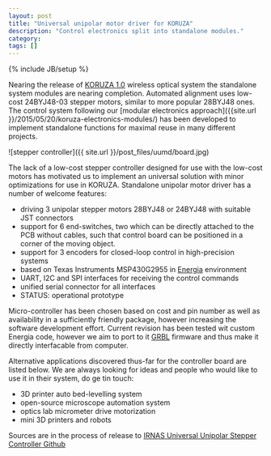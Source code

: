 ```yaml
---
layout: post
title: "Universal unipolar motor driver for KORUZA"
description: "Control electronics split into standalone modules."
category: 
tags: []
---
```

{% include JB/setup %}

Nearing the release of [KORUZA 1.0](http://koruza.net) wireless optical system the standalone system modules are nearing completion. Automated alignment uses low-cost 24BYJ48-03 stepper motors, similar to more popular 28BYJ48 ones. The control system following our [modular electronics approach]({{site.url }}/2015/05/20/koruza-electronics-modules/) has been developed to implement standalone functions for maximal reuse in many different projects.

![stepper controller]({{ site.url }}/post_files/uumd/board.jpg)

The lack of a low-cost stepper controller designed for use with the low-cost motors has motivated us to implement an universal solution with minor optimizations for use in KORUZA. Standalone unipolar motor driver has a number of welcome features:

 * driving 3 unipolar stepper motors 28BYJ48 or 24BYJ48 with suitable JST connectors
 * support for 6 end-switches, two which can be directly attached to the PCB without cables, such that control board can be positioned in a corner of the moving object.
 * support for 3 encoders for closed-loop control in high-precision systems
 * based on Texas Instruments MSP430G2955 in [Energia](http://energia.nu) environment
 * UART, I2C and SPI interfaces for receiving the control commands
 * unified serial connector for all interfaces
 * STATUS: operational prototype
 
Micro-controller has been chosen based on cost and pin number as well as availability in a sufficiently friendly package, however increasing the software development effort. Current revision has been tested wit custom Energia code, however we aim to port to it [GRBL](https://github.com/grbl/grbl) firmware and thus make it directly interfacable from computer.

Alternative applications discovered thus-far for the controller board are listed below. We are always looking for ideas and people who would like to use it in their system, do ge tin touch:

 * 3D printer auto bed-levelling system
 * open-source microscope automation system
 * optics lab micrometer drive motorization
 * mini 3D printers and robots
 
 Sources are in the process of release to [IRNAS Universal Unipolar Stepper Controller Github](https://github.com/IRNAS/UniversalUnipolarStepperController)
 




